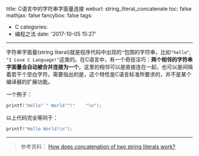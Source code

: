 title: C语言中的字符串字面量连接
weburl: string_literal_concatenate
toc: false
mathjax: false
fancybox: false
tags:
  - C
categories:
  - 编程之法
date: '2017-10-05 15:27'
---

字符串字面量(string literal)就是程序代码中出现的`"`包围的字符串，比如`"hello"`, `"I Love C Language!"`这类的。在C语言中，有一个奇技淫巧：**两个相邻的字符串字面量会自动被合并连接为一个**。这里的相邻可以是直接连在一起，也可以是间隔着若干个空白字符。需要指出的是，这个特性是C语言标准所要求的，并不是某个编译器的扩展功能。

一个例子：

```C
printf("Hello" " World""!"    "\n");
```

以上代码完全等同于：

```C
printf("Hello World!\n");
```

----------

> 参考资料：
> [How does concatenation of two string literals work?](https://stackoverflow.com/questions/12120944/how-does-concatenation-of-two-string-literals-work)
